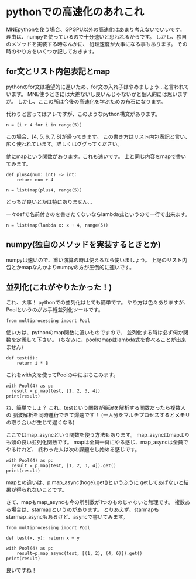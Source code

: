 
# pythonでの高速化のあれこれ
MNEpythonを使う場合、GPGPU以外の高速化はあまり考えないでいいです。
理由は、numpyを使っているので十分速いと思われるからです。
しかし、独自のメソッドを実装する時なんかに、
処理速度が大事になる事もあります。
その時のやり方をいくつか記しておきます。

## for文とリスト内包表記とmap

pythonのfor文は絶望的に遅いため、for文の入れ子はやめましょう…と言われています。
MNE使うときには大差ないし良いんじゃないかと個人的には思いますが。
しかし、ここの所は今後の高速化を学ぶための布石になります。

代わりと言ってはアレですが、このようなpython構文があります。
```{frame=single}
n = [i + 4 for i in range(5)]
```
この場合、[4, 5, 6, 7, 8]が帰ってきます。
この書き方はリスト内包表記と言い、
広く使われています。詳しくはググってください。

他にmapという関数があります。これも速いです。
上と同じ内容をmapで書いてみます。

```{frame=single}
def plus4(num: int) -> int:
    return num + 4

n = list(map(plus4, range(5))
```
どっちが良いとかは特にありません...

一々defで名前付きのを書きたくないならlambda式というので一行で出来ます。
```{frame=single}
n = list(map(lambda x: x + 4, range(5))
```

## numpy(独自のメソッドを実装するときとか)

numpyは速いので、重い演算の時は使えるなら使いましょう。
上記のリスト内包とかmapなんかよりnumpyの方が圧倒的に速いです。

## 並列化(これがやりたかった！)

これ、大事！
pythonでの並列化はとても簡単です。
やり方は色々ありますが、Poolというのがお手軽並列化ツールです。

```{frame=single}
from multiprocessing import Pool
```

使い方は、pythonのmap関数に近いものですので、
並列化する時は必ず何か関数を定義して下さい。
(ちなみに、poolのmapはlambda式を食べることが出来ません)

```{.python frame=single}
def test(i):
    return i * 8
```
これをwith文を使ってPoolの中にぶちこみます。
```{frame=single}
with Pool(4) as p:
  result = p.map(test, [1, 2, 3, 4])
print(result)
```
ね、簡単でしょ？
これ、testという関数が脳波を解析する関数だったら複数人の
脳波解析を同時進行できて爆速です！
(一人分をマルチプロセスするとメモリの取り合いが生じて遅くなる)

ここではmap_asyncという関数を使う方法もあります。
map_asyncはmapよりも頭の良い並列化関数です。
mapは全員一斉にやる感じ、map_asyncは全員でやるけれど、
終わった人は次の課題をし始める感じです。

```{frame=single}
with Pool(4) as p:
  result = p.map(test, [1, 2, 3, 4]).get()
print(result)
```

mapとの違いは、p.map_async(hoge).get()というふうに
getしてあげないと結果が得られないことです。

さて、mapもmap_asyncも今の所引数が1つのものじゃないと無理です。
複数ある場合は、starmapというのがあります。
とりあえず、starmapもstarmap_asyncもあるけど、asyncで書いてみます。

```{frame=single}
from multiprocessing import Pool

def test(x, y): return x + y

with Pool(4) as p:
    result=p.map_async(test, [(1, 2), (4, 6)]).get()
print(result)
```

良いですね！


